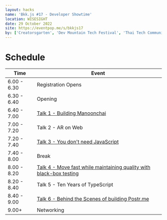 ```yaml
---
layout: hacks
name: 'Bkk.js #17 - Developer Showtime'
location: WISESIGHT
date: 29 October 2022
site: https://eventpop.me/s/bkkjs17
by: ['Creatorsgarten', 'Dev Mountain Tech Festival', 'Thai Tech Community']
---
```


# Schedule

| Time | Event |
| --- | --- |
6.00 - 6.30 | Registration Opens
6.30 - 6.40 | Opening
6.40 - 7.00 | [Talk 1 - Building Manoonchai](https://www.youtube.com/watch?v=ltIvGLzMwzo)
7.00 - 7.20 | Talk 2 - AR on Web
7.20 - 7.40 | [Talk 3 - You don't need JavaScript](https://www.youtube.com/watch?v=le5M-5mhPY0)
7.40 - 8.00 | Break
8.00 - 8.20 | [Talk 4 - Move fast while maintaining quality with black-box testing](https://www.youtube.com/watch?v=vbIWSwz8NxQ)
8.20 - 8.40 | Talk 5 - Ten Years of TypeScript
8.40 - 9.00 | [Talk 6 - Behind the Scenes of building Postr.me](https://www.youtube.com/watch?v=J2THXXeQMxY)
9.00+       | Networking
